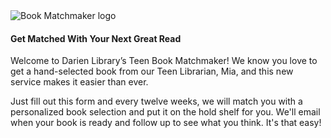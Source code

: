 <div class="row margin-bottom-20">
<div class="col-md-6 col-md-offset-3">
<img class="img-responsive" src="/uploads/logos/book_matchmaker_logo.jpg" alt="Book Matchmaker logo" />
</div>
</div>
<div class="row">

<div class="col-md-10 col-md-offset-1">

#### Get Matched With Your Next Great Read
Welcome to Darien Library’s Teen Book Matchmaker! We know you love to get a hand-selected book from our Teen Librarian, Mia, and this new service makes it easier than ever.

Just fill out this form and every twelve weeks, we will match you with a personalized book selection and put it on the hold shelf for you. We'll email when your book is ready and follow up to see what you think. It's that easy!

<script type="text/javascript" src="https://form.jotform.com/jsform/80743814479163"></script>
</div>
</div>